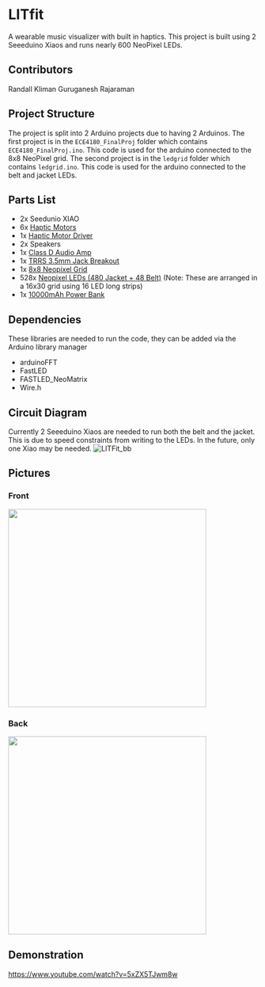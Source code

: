 # LITfit
A wearable music visualizer with built in haptics. This project is built using 2 Seeeduino Xiaos and runs nearly 600 NeoPixel LEDs.

## Contributors
Randall Kliman
Guruganesh Rajaraman

## Project Structure
The project is split into 2 Arduino projects due to having 2 Arduinos. The first project is in the `ECE4180_FinalProj` folder which contains `ECE4180_FinalProj.ino`. This code is used for the arduino connected to the 8x8 NeoPixel grid. The second project is in the `ledgrid` folder which contains `ledgrid.ino`. This code is used for the arduino connected to the belt and jacket LEDs.

## Parts List
- 2x Seedunio XIAO
- 6x [Haptic Motors](https://www.amazon.com/gp/product/B07Q1ZV4MJ/ref=ppx_yo_dt_b_asin_title_o04_s00?ie=UTF8&psc=1)
- 1x [Haptic Motor Driver](https://www.adafruit.com/product/2305)
- 2x Speakers
- 1x [Class D Audio Amp](https://www.sparkfun.com/products/11044)
- 1x [TRRS 3.5mm Jack Breakout](https://www.sparkfun.com/products/11570)
- 1x [8x8 Neopixel Grid](https://www.amazon.com/gp/product/B01MCUOD8N/ref=ppx_yo_dt_b_asin_title_o04_s00?ie=UTF8&psc=1)
- 528x [Neopixel LEDs (480 Jacket + 48 Belt)](https://www.amazon.com/gp/product/B01CDTEJBG/ref=ppx_yo_dt_b_asin_title_o04_s00?ie=UTF8&psc=1) (Note: These are arranged in a 16x30 grid using 16 LED long strips)
- 1x [10000mAh Power Bank](https://www.amazon.com/gp/product/B07H5759NR/ref=ppx_yo_dt_b_asin_title_o01_s00?ie=UTF8&psc=1)


## Dependencies
These libraries are needed to run the code, they can be added via the Arduino library manager

- arduinoFFT
- FastLED
- FASTLED_NeoMatrix
- Wire.h

## Circuit Diagram
Currently 2 Seeeduino Xiaos are needed to run both the belt and the jacket. This is due to speed constraints from writing to the LEDs. In the future, only one Xiao may be needed.
![LITFit_bb](https://user-images.githubusercontent.com/67759534/116934638-3a847180-ac33-11eb-8b09-79ad2933950b.png)

## Pictures
### Front

<img src="https://user-images.githubusercontent.com/67759534/116935212-09f10780-ac34-11eb-830c-39a3c5612909.jpg" width="400"/>

### Back

<img src="https://user-images.githubusercontent.com/67759534/116934733-59830380-ac33-11eb-8b60-180da0d7dc5b.jpg" width="400"/>



## Demonstration

https://www.youtube.com/watch?v=5xZX5TJwm8w
